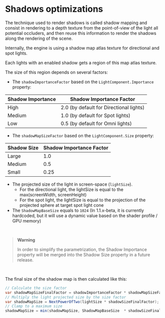 # Shadows optimizations

The technique used to render shadows is called shadow mapping and consist in rendering to a depth texture from the point-of-view of the light all potential occluders, and then reuse this information to render the shadows along the rendering of the scene.

Internally, the engine is using a shadow map atlas texture for directional and spot lights.

Each lights with an enabled shadow gets a region of this map atlas texture.

The size of this region depends on several factors:

- The `shadowImportanceFactor` based on the `LightComponent.Importance` property:

| Shadow Importance | Shadow Importance Factor                |
| ----------------- | --------------------------------------- |
| High              | 2.0 (by default for Directional lights) |
| Medium            | 1.0 (by default for Spot lights)        |
| Low               | 0.5 (by default for Omni lights)        |


- The `shadowMapSizeFactor` based on the `LightComponent.Size` property:

| Shadow Size | Shadow Importance Factor |
| ----------- | ------------------------ |
| Large       | 1.0                      |
| Medium      | 0.5                      |
| Small       | 0.25                     |


- The projected size of the light in screen-space (`lightSize`). 
  - For the directional light, the lightSize is equal to the max(screenWidth, screenHeight)
  - For the spot light, the lightSize is equal to the projection of the projected sphere at target spot light cone
- The `ShadowMapBaseSize` equals to `1024` (In 1.1.x-beta, it is currently hardcoded, but it will use a dynamic value based on the shader profile / GPU memory)

 

> **Warning**
> 
> 
>     
>             
>     
>     
> 
> In order to simplify the parametrization, the Shadow Importance property will be merged into the Shadow Size property in a future release.    

 

The final size of the shadow map is then calculated like this:

```cs
// Calculate the size factor
var shadowMapSizeFinalFactor = shadowImportanceFactor * shadowMapSizeFactor;
// Multiply the light projected size by the size factor
var shadowMapSize = NextPowerOfTwo(lightSize * shadowSizeFinalFactor);
// Clamp to a maximum size
shadowMapSize = min(shadowMapSize, ShadowMapBaseSize  * shadowSizeFinalFactor);```


